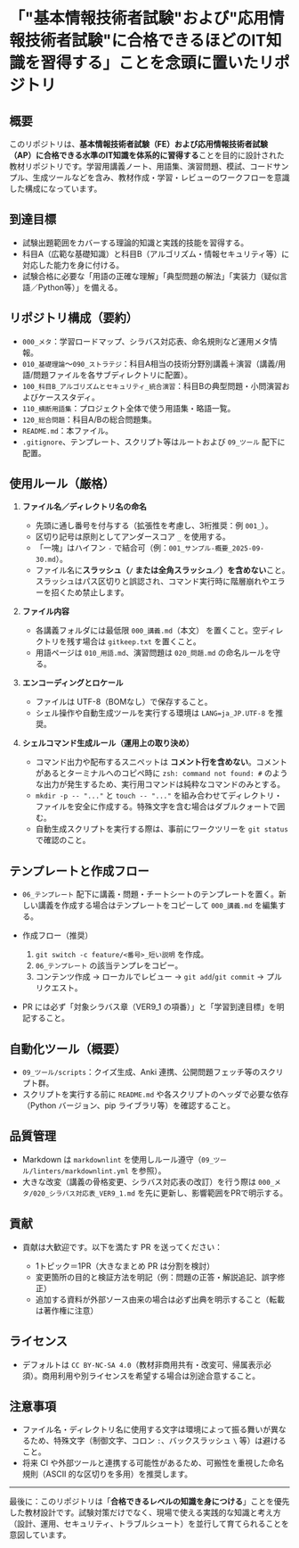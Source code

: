 # 「"基本情報技術者試験"および"応用情報技術者試験"に合格できるほどのIT知識を習得する」ことを念頭に置いたリポジトリ

## 概要

このリポジトリは、**基本情報技術者試験（FE）および応用情報技術者試験（AP）に合格できる水準のIT知識を体系的に習得する**ことを目的に設計された教材リポジトリです。学習用講義ノート、用語集、演習問題、模試、コードサンプル、生成ツールなどを含み、教材作成・学習・レビューのワークフローを意識した構成になっています。

## 到達目標

* 試験出題範囲をカバーする理論的知識と実践的技能を習得する。
* 科目A（広範な基礎知識）と科目B（アルゴリズム・情報セキュリティ等）に対応した能力を身に付ける。
* 試験合格に必要な「用語の正確な理解」「典型問題の解法」「実装力（疑似言語／Python等）」を備える。

## リポジトリ構成（要約）

* `000_メタ`：学習ロードマップ、シラバス対応表、命名規則など運用メタ情報。
* `010_基礎理論`〜`090_ストラテジ`：科目A相当の技術分野別講義＋演習（講義/用語/問題ファイルを各サブディレクトリに配置）。
* `100_科目B_アルゴリズムとセキュリティ_統合演習`：科目Bの典型問題・小問演習およびケーススタディ。
* `110_横断用語集`：プロジェクト全体で使う用語集・略語一覧。
* `120_総合問題`：科目A/Bの総合問題集。
* `README.md`：本ファイル。
* `.gitignore`、テンプレート、スクリプト等はルートおよび `09_ツール` 配下に配置。

## 使用ルール（厳格）

1. **ファイル名／ディレクトリ名の命名**

   * 先頭に通し番号を付与する（拡張性を考慮し、3桁推奨：例 `001_`）。
   * 区切り記号は原則としてアンダースコア `_` を使用する。
   * 「一塊」はハイフン `-` で結合可（例：`001_サンプル-概要_2025-09-30.md`）。
   * ファイル名に**スラッシュ（`/` または全角スラッシュ`／`）を含めない**こと。スラッシュはパス区切りと誤認され、コマンド実行時に階層崩れやエラーを招くため禁止します。
2. **ファイル内容**

   * 各講義フォルダには最低限 `000_講義.md`（本文） を置くこと。空ディレクトリを残す場合は `gitkeep.txt` を置くこと。
   * 用語ページは `010_用語.md`、演習問題は `020_問題.md` の命名ルールを守る。
3. **エンコーディングとロケール**

   * ファイルは UTF-8（BOMなし）で保存すること。
   * シェル操作や自動生成ツールを実行する環境は `LANG=ja_JP.UTF-8` を推奨。
4. **シェルコマンド生成ルール（運用上の取り決め）**

   * コマンド出力や配布するスニペットは **コメント行を含めない**。コメントがあるとターミナルへのコピペ時に `zsh: command not found: #` のような出力が発生するため、実行用コマンドは純粋なコマンドのみとする。
   * `mkdir -p -- "..."` と `touch -- "..."` を組み合わせてディレクトリ・ファイルを安全に作成する。特殊文字を含む場合はダブルクォートで囲む。
   * 自動生成スクリプトを実行する際は、事前にワークツリーを `git status` で確認のこと。

## テンプレートと作成フロー

* `06_テンプレート` 配下に講義・問題・チートシートのテンプレートを置く。新しい講義を作成する場合はテンプレートをコピーして `000_講義.md` を編集する。
* 作成フロー（推奨）

  1. `git switch -c feature/<番号>_短い説明` を作成。
  2. `06_テンプレート` の該当テンプレをコピー。
  3. コンテンツ作成 → ローカルでレビュー → `git add`/`git commit` → プルリクエスト。
* PR には必ず「対象シラバス章（VER9_1 の項番）」と「学習到達目標」を明記すること。

## 自動化ツール（概要）

* `09_ツール/scripts`：クイズ生成、Anki 連携、公開問題フェッチ等のスクリプト群。
* スクリプトを実行する前に `README.md` や各スクリプトのヘッダで必要な依存（Python バージョン、pip ライブラリ等）を確認すること。

## 品質管理

* Markdown は `markdownlint` を使用しルール遵守（`09_ツール/linters/markdownlint.yml` を参照）。
* 大きな改変（講義の骨格変更、シラバス対応表の改訂）を行う際は `000_メタ/020_シラバス対応表_VER9_1.md` を先に更新し、影響範囲をPRで明示する。

## 貢献

* 貢献は大歓迎です。以下を満たす PR を送ってください：

  * 1トピック＝1PR（大きなまとめ PR は分割を検討）
  * 変更箇所の目的と検証方法を明記（例：問題の正答・解説追記、誤字修正）
  * 追加する資料が外部ソース由来の場合は必ず出典を明示すること（転載は著作権に注意）

## ライセンス

* デフォルトは `CC BY-NC-SA 4.0`（教材非商用共有・改変可、帰属表示必須）。商用利用や別ライセンスを希望する場合は別途合意すること。

## 注意事項

* ファイル名・ディレクトリ名に使用する文字は環境によって振る舞いが異なるため、特殊文字（制御文字、コロン `:`、バックスラッシュ `\` 等）は避けること。
* 将来 CI や外部ツールと連携する可能性があるため、可搬性を重視した命名規則（ASCII 的な区切りを多用）を推奨します。

---

最後に：このリポジトリは「**合格できるレベルの知識を身につける**」ことを優先した教材設計です。試験対策だけでなく、現場で使える実践的な知識と考え方（設計、運用、セキュリティ、トラブルシュート）を並行して育てられることを意図しています。